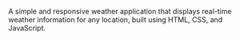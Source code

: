 
A simple and responsive weather application that displays real-time weather information for any location, built using HTML, CSS, and JavaScript.
